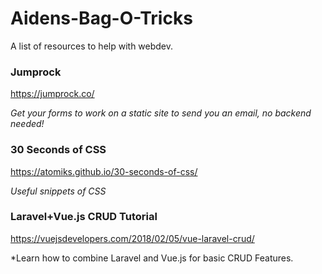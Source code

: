 # Aidens-Bag-O-Tricks
A list of resources to help with webdev.

### Jumprock 
https://jumprock.co/

*Get your forms to work on a static site to send you an email, no backend needed!*

### 30 Seconds of CSS
https://atomiks.github.io/30-seconds-of-css/

*Useful snippets of CSS*

### Laravel+Vue.js CRUD Tutorial
https://vuejsdevelopers.com/2018/02/05/vue-laravel-crud/

*Learn how to combine Laravel and Vue.js for basic CRUD Features.
